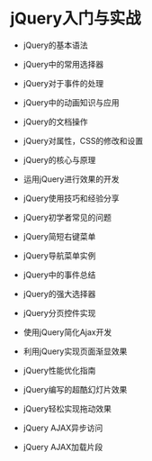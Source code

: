 # jQuery入门与实战

 - jQuery的基本语法

 - jQuery中的常用选择器

 - jQuery对于事件的处理

 - jQuery中的动画知识与应用

 - jQuery的文档操作

 - jQuery对属性，CSS的修改和设置

 - jQuery的核心与原理

 - 运用jQuery进行效果的开发

 - jQuery使用技巧和经验分享

 - jQuery初学者常见的问题

 - jQuery简短右键菜单

 - jQuery导航菜单实例

 - jQuery中的事件总结

 - jQuery的强大选择器

 - jQuery分页控件实现

 - 使用jQuery简化Ajax开发

 - 利用jQuery实现页面渐显效果

 - jQuery性能优化指南

 - jQuery编写的超酷幻灯片效果

 - jQuery轻松实现拖动效果

 - jQuery AJAX异步访问

 - jQuery AJAX加载片段
